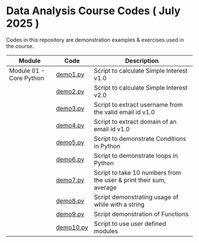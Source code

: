 # Data Analysis Course Codes ( July 2025 )
Codes in this repository are demonstration examples & exercises used in the course.

|Module|Code|Description|
|------|----|------------|
| Module 01 - Core Python| [demo1.py](./demos/01-core/demo1.py)| Script to calculate Simple Interest v1.0|
|| [demo2.py](./demos/01-core/demo2.py)| Script to calculate Simple Interest v2.0|
|| [demo3.py](./demos/01-core/demo3.py)| Script to extract username from the valid email id v1.0|
|| [demo4.py](./demos/01-core/demo4.py)| Script to extract domain of an email id v1.0|
|| [demo5.py](./demos/01-core/demo5.py)| Script to demonstrate Conditions in Python |
|| [demo6.py](./demos/01-core/demo6.py)| Script to demonstrate loops in Python |
|| [demo7.py](./demos/01-core/demo7.py)| Script to take 10 numbers from the user & print their sum, average |
|| [demo8.py](./demos/01-core/demo8.py)| Script demonstrating usage of while with a string |
|| [demo9.py](./demos/01-core/demo9.py)| Script demonstration of Functions |
|| [demo10.py](./demos/01-core/demo10.py)| Script to use user defined modules |
